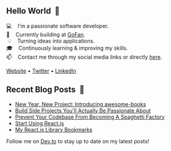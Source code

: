 ## Hello World &nbsp;:wave:

:computer: &nbsp;&nbsp; I'm a passionate software developer.<br/>
:briefcase: &nbsp;&nbsp; Currently building at [GoFan](https://get.gofan.co/).<br/>
&nbsp;:bulb: &nbsp;&nbsp; Turning ideas into applications.<br/>
:mortar_board: &nbsp;&nbsp; Continuously learning & improving my skills.<br/>
:mailbox: &nbsp;&nbsp; Contact me through my social media links or directly [here](https://michaelgee.com/contact).<br/>

[Website](https://michaelgee.com) • [Twitter](https://twitter.com/michaelgee_) • [LinkedIn](https://www.linkedin.com/in/michael-gee)

## Recent Blog Posts &nbsp;:closed_book:

<!-- BLOG-POST-LIST:START -->
- [New Year, New Project: Introducing awesome-books](https://dev.to/michaelgee/new-year-new-project-introducing-awesome-books-55kk)
- [Build Side Projects You'll Actually Be Passionate About](https://dev.to/michaelgee/build-side-projects-you-ll-actually-be-passionate-about-164b)
- [Prevent Your Codebase From Becoming A Spaghetti Factory](https://dev.to/michaelgee/prevent-your-codebase-from-becoming-a-spaghetti-factory-3cfn)
- [Start Using React.js](https://dev.to/michaelgee/start-using-react-js-cnn)
- [My React.js Library Bookmarks](https://dev.to/michaelgee/my-react-js-library-bookmarks-o6e)
<!-- BLOG-POST-LIST:END -->

Follow me on [Dev.to](https://dev.to/michaelgee) to stay up to date on my latest posts!
